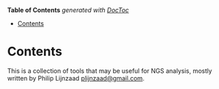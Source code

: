 <!-- START doctoc generated TOC please keep comment here to allow auto update -->
<!-- DON'T EDIT THIS SECTION, INSTEAD RE-RUN doctoc TO UPDATE -->
**Table of Contents**  *generated with [DocToc](https://github.com/thlorenz/doctoc)*

- [Contents](#contents)

<!-- END doctoc generated TOC please keep comment here to allow auto update -->

# Contents

This is a collection of tools that may be useful for NGS analysis,
mostly written by Philip Lijnzaad <plijnzaad@gmail.com>.
